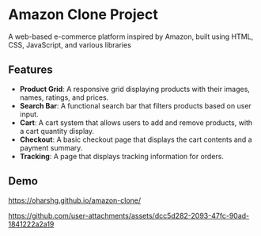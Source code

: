 
# Amazon Clone Project

A web-based e-commerce platform inspired by Amazon, built using HTML, CSS, JavaScript, and various libraries





## Features

- **Product Grid**: A responsive grid displaying products with their images, names, ratings, and prices.
- **Search Bar**: A functional search bar that filters products based on user input.
- **Cart**: A cart system that allows users to add and remove products, with a cart quantity display.
- **Checkout**: A basic checkout page that displays the cart contents and a payment summary.
- **Tracking**: A page that displays tracking information for orders.


## Demo

https://oharshg.github.io/amazon-clone/


https://github.com/user-attachments/assets/dcc5d282-2093-47fc-90ad-1841222a2a19

